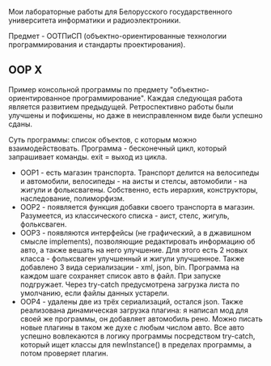Мои лабораторные работы для Белорусского государственного университета информатики и радиоэлектроники.

Предмет - ООТПиСП (объектно-ориентированные технологии программирования и стандарты проектирования).

<h2> OOP X </h1>

Пример консольной программы по предмету "объектно-ориентированное программирование". Каждая следующая работа является развитием предыдущей. Ретроспективно работы были улучшены и пофикшены, но даже в неисправленном виде были успешно сданы.

Суть программы: список объектов, с которым можно взаимодействовать. Программа - бесконечный цикл, который запрашивает команды. exit = выход из цикла.

* OOP1 - есть магазин транспорта. Транспорт делится на велосипеды и автомобили, велосипеды - на аисты и стелсы, автомобили - на жигули и фольксвагены. Собственно, есть иерархия, конструкторы, наследование, полиморфизм.
* OOP2 - появляется функция добавки своего транспорта в магазин. Разумеется, из классического списка - аист, стелс, жигуль, фольксваген.
* OOP3 - появляются интерфейсы (не графический, а в джавишном смысле implements), позволяющие редактировать информацию об авто, а также вешать на него улучшение. Для этого есть 2 новых класса - фольксваген улучшенный и жигули улучшенное. Также добавлено 3 вида сериализации - xml, json, bin. Программа на каждом шаге сохраняет список авто в файл. При запуске подгружает. Через try-catch предусмотрена загрузка листа по умолчанию, если файлы данных устарели.
* OOP4 - удалены две из трёх сериализаций, остался json. Также реализована динамическая загрузка плагина: я написал мод для своей же программы, он добавляет автомобиль рено. Можно писать новые плагины в таком же духе с любым числом авто. Все авто успешно вовлекаются в логику программы посредством try-catch, который ищет классы для newInstance() в пределах программы, а потом проверяет плагин.

